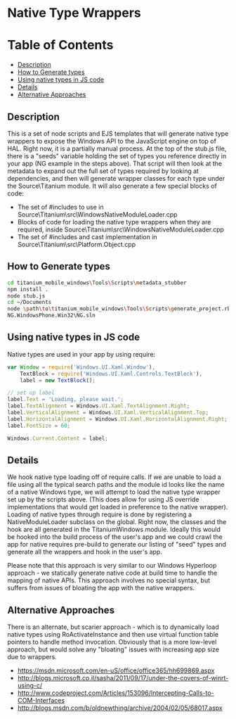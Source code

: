 # Native Type Wrappers

Table of Contents
=================

  * [Description](#description)
  * [How to Generate types](#how-to-generate-types)
  * [Using native types in JS code](#using-native-types-in-js-code)
  * [Details](#details)
  * [Alternative Approaches](#alternative-approaches)

## Description
This is a set of node scripts and EJS templates that will generate native type wrappers to expose the Windows API to the JavaScript engine on top of HAL. Right now, it is a partially manual process. At the top of the stub.js file, there is a "seeds" variable holding the set of types you reference directly in your app (NG example in the steps above). That script will then look at the metadata to expand out the full set of types required by looking at dependencies, and then will generate wrapper classes for each type under the Source\Titanium module. It will also generate a few special blocks of code:
- The set of #includes to use in Source\Titanium\src\WindowsNativeModuleLoader.cpp
- Blocks of code for loading the native type wrappers when they are required, inside Source\Titanium\src\WindowsNativeModuleLoader.cpp
- The set of #includes and cast implementation in Source\Titanium\src\Platform.Object.cpp

## How to Generate types
```bash
cd titanium_mobile_windows\Tools\Scripts\metadata_stubber
npm install .
node stub.js
cd ~/Documents
node \path\to\titanium_mobile_windows\Tools\Scripts\generate_project.rb new NG
NG.WindowsPhone.Win32\NG.sln
```

## Using native types in JS code
Native types are used in your app by using require:
```javascript
var Window = require('Windows.UI.Xaml.Window'),
	TextBlock = require('Windows.UI.Xaml.Controls.TextBlock'),
	label = new TextBlock();

// set up label
label.Text = 'Loading, please wait.';
label.TextAlignment = Windows.UI.Xaml.TextAlignment.Right;
label.VerticalAlignment = Windows.UI.Xaml.VerticalAlignment.Top;
label.HorizontalAlignment = Windows.UI.Xaml.HorizontalAlignment.Right;
label.FontSize = 60;

Windows.Current.Content = label;
```

## Details
We hook native type loading off of require calls. If we are unable to load a file using all the typical search paths and the module id looks like the name of a native Windows type, we will attempt to load the native type wrapper set up by the scripts above. (This does allow for using JS override implementations that would get loaded in preference to the native wrapper).
Loading of native types through require is done by registering a NativeModuleLoader subclass on the global. Right now, the classes and the hook are all generated in the TitaniumWindows module. Ideally this would be hooked into the build process of the user's app and we could crawl the app for native requires pre-build to generate our listing of "seed" types and generate all the wrappers and hook in the user's app.

Please note that this approach is very similar to our Windows Hyperloop approach - we statically generate native code at build time to handle the mapping of native APIs. This approach involves no special syntax, but suffers from issues of bloating the app with the native wrappers.

## Alternative Approaches
There is an alternate, but scarier approach - which is to dynamically load native types using RoActivateInstance and then use virtual function table pointers to handle method invocation. Obviously that is a more low-level approach, but would solve any "bloating" issues with increasing app size due to wrappers.
- https://msdn.microsoft.com/en-uS/office/office365/hh699869.aspx
- http://blogs.microsoft.co.il/sasha/2011/09/17/under-the-covers-of-winrt-using-c/
- http://www.codeproject.com/Articles/153096/Intercepting-Calls-to-COM-Interfaces
- http://blogs.msdn.com/b/oldnewthing/archive/2004/02/05/68017.aspx

